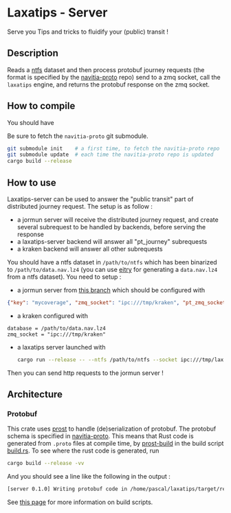 # Laxatips - Server

Serve you Tips and tricks to fluidify your (public) transit !

## Description

Reads a [ntfs][1] dataset and then process protobuf journey requests (the format is specified by the [navitia-proto][2] repo) send to a zmq socket, call the `laxatips` engine, and returns the protobuf response on the zmq socket.

## How to compile 

You should have 

Be sure to fetch the `navitia-proto` git submodule.
```bash
git submodule init    # a first time, to fetch the navitia-proto repo
git submodule update  # each time the navitia-proto repo is updated
cargo build --release
```

## How to use

Laxatips-server can be used to answer the "public transit" part of distributed journey request. 
The setup is as follow :
- a jormun server will receive the distributed journey request, and create several subrequest to be handled by backends, before
  serving the response 
- a laxatips-server backend will answer all "pt_journey" subrequests
- a kraken backend will answer all other subrequests

You should have a ntfs dataset in `/path/to/ntfs` which has been binarized to `/path/to/data.nav.lz4` (you can use [eitry][8] for generating a `data.nav.lz4` from a ntfs dataset).
You need to setup :
- a jormun server from [this branch][7] which should be configured with 
```json
{"key": "mycoverage", "zmq_socket": "ipc:///tmp/kraken", "pt_zmq_socket" : "ipc:///tmp/laxatips"}
```
- a kraken configured with 
```
database = /path/to/data.nav.lz4
zmq_socket = "ipc:///tmp/kraken"
```

- a laxatips server launched with
  ```bash
  cargo run --release -- --ntfs /path/to/ntfs --socket ipc:///tmp/laxatips
  ```

Then you can send http requests to the jormun server !

## Architecture

### Protobuf 

This crate uses [prost][4] to handle (de)serialization of protobuf. The protobuf schema is specified in [navitia-proto][2].
This means that Rust code is generated from `.proto` files at compile time, by [prost-build][3] in the build script [build.rs][5]. 
To see where the rust code is generated, run 
```bash
cargo build --release -vv
```
And you should see a line like the following in the output :
```bash
[server 0.1.0] Writing protobuf code in /home/pascal/laxatips/target/release/build/server-52f917f3d3486970/out/pbnavitia.rs
```

See [this page][6] for more information on build scripts.






[1]: https://github.com/CanalTP/ntfs-specification
[2]: https://github.com/CanalTP/navitia-proto
[3]: https://crates.io/crates/prost-build
[4]: https://crates.io/crates/prost
[5]: ./build.rs
[6]: https://doc.rust-lang.org/cargo/reference/build-scripts.html
[7]: https://github.com/CanalTP/navitia/pull/3251
[8]: https://github.com/CanalTP/navitia/blob/dev/source/eitri/Readme.md